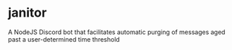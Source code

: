 # janitor
A NodeJS Discord bot that facilitates automatic purging of messages aged past a user-determined time threshold
